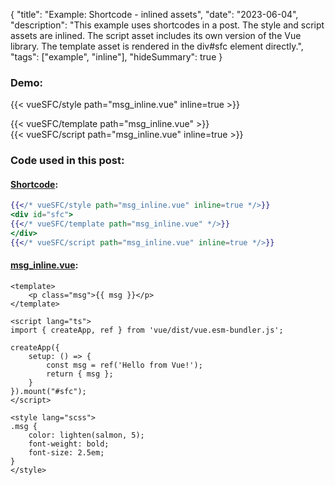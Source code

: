 {
"title": "Example: Shortcode - inlined assets",
"date": "2023-06-04",
"description": "This example uses shortcodes in a post. The style and script assets are inlined. The script asset includes its own version of the Vue library. The template asset is rendered in the div#sfc element directly.",
"tags": ["example", "inline"],
"hideSummary": true
}

###  Demo:
{{< vueSFC/style path="msg_inline.vue" inline=true >}}
<div id="sfc">
{{< vueSFC/template path="msg_inline.vue" >}}
</div>
{{< vueSFC/script path="msg_inline.vue" inline=true >}}

### Code used in this post:
#### [Shortcode](https://github.com/indus/hugoVueSFC/blob/main/content/posts/inline/index.md?plain=1#L10-L14):
``` hbs
{{</* vueSFC/style path="msg_inline.vue" inline=true */>}}
<div id="sfc">
{{</* vueSFC/template path="msg_inline.vue" */>}}
</div>
{{</* vueSFC/script path="msg_inline.vue" inline=true */>}}
```
#### [msg_inline.vue](https://github.com/indus/hugoVueSFC/blob/main/content/posts/inline/msg_inline.vue):
``` vue
<template>
    <p class="msg">{{ msg }}</p>
</template>

<script lang="ts">
import { createApp, ref } from 'vue/dist/vue.esm-bundler.js';

createApp({
    setup: () => {
        const msg = ref('Hello from Vue!');
        return { msg };
    }
}).mount("#sfc");
</script>

<style lang="scss">
.msg {
    color: lighten(salmon, 5);
    font-weight: bold;
    font-size: 2.5em;
}
</style>
```


